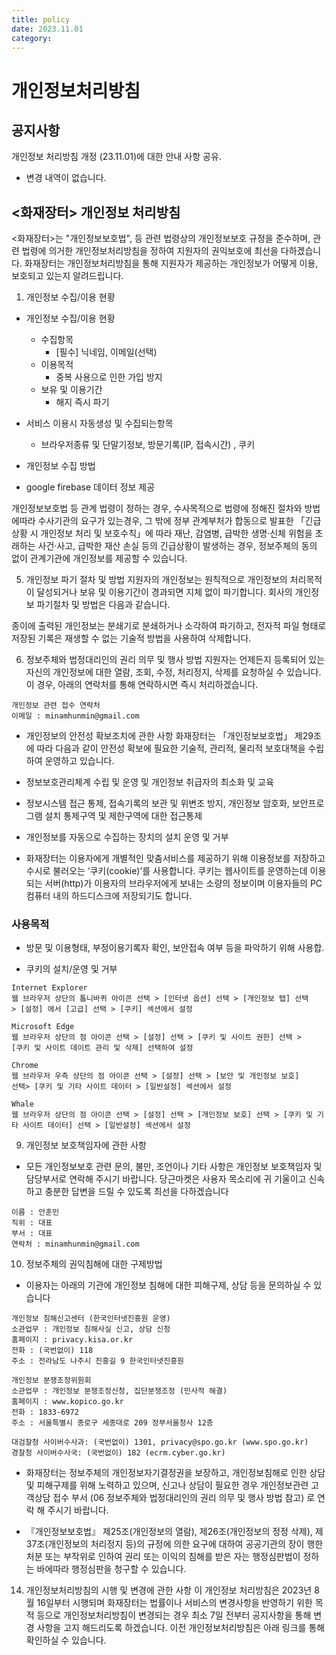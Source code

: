 ```yaml
---
title: policy
date: 2023.11.01
category:
---
```


# 개인정보처리방침

## 공지사항

개인정보 처리방침 개정 (23.11.01)에 대한 안내 사항 공유.

- 변경 내역이 없습니다.

## <화재장터> 개인정보 처리방침

<화재장터>는 "개인정보보호법", 등 관련 법령상의 개인정보보호 규정을 준수하며, 관련 법령에 의거한 개인정보처리방침을 정하여 지원자의 권익보호에 최선을 다하겠습니다. 화재장터는 개인정보처리방침을 통해 지원자가 제공하는 개인정보가 어떻게 이용, 보호되고 있는지 알려드립니다.

1.  개인정보 수집/이용 현황

- 개인정보 수집/이용 현황

  - 수집항목
    - [필수] 닉네임, 이메일(선택)
  - 이용목적
    - 중복 사용으로 인한 가입 방지
  - 보유 및 이용기간
    - 해지 즉시 파기

- 서비스 이용시 자동생성 및 수집되는항목

  - 브라우저종류 및 단말기정보, 방문기록(IP, 접속시간) , 쿠키

- 개인정보 수집 방법
- google firebase 데이터 정보 제공

개인정보보호법 등 관계 법령이 정하는 경우, 수사목적으로 법령에 정해진 절차와 방법에따라 수사기관의 요구가 있는경우, 그 밖에 정부 관계부처가 합동으로 발표한 「긴급상황 시 개인정보 처리 및 보호수칙」에 따라 재난, 감염병, 급박한 생명·신체 위험을 초래하는 사건·사고, 급박한 재산 손실 등의 긴급상황이 발생하는 경우, 정보주체의 동의 없이 관계기관에 개인정보를 제공할 수 있습니다.

5. 개인정보 파기 절차 및 방법
   지원자의 개인정보는 원칙적으로 개인정보의 처리목적이 달성되거나 보유 및 이용기간이 경과되면 지체 없이 파기합니다. 회사의 개인정보 파기절차 및 방법은 다음과 같습니다.

종이에 출력된 개인정보는 분쇄기로 분쇄하거나 소각하여 파기하고, 전자적 파일 형태로 저장된 기록은 재생할
수 없는 기술적 방법을 사용하여 삭제합니다.

6. 정보주체와 법정대리인의 권리 의무 및 행사 방법
   지원자는 언제든지 등록되어 있는 자신의 개인정보에 대한 열람, 조회, 수정, 처리정지, 삭제를 요청하실 수 있습니다. 이 경우, 아래의 연락처를 통해 연락하시면 즉시 처리하겠습니다.

```
개인정보 관련 접수 연락처
이메일 : minamhunmin@gmail.com
```

- 개인정보의 안전성 확보조치에 관한 사항
  화재장터는 「개인정보보호법」 제29조에 따라 다음과 같이 안전성 확보에 필요한 기술적, 관리적, 물리적 보호대책을 수립하여 운영하고 있습니다.

- 정보보호관리체계 수립 및 운영 및 개인정보 취급자의 최소화 및 교육

- 정보시스템 접근 통제, 접속기록의 보관 및 위변조 방지, 개인정보 암호화, 보안프로그램 설치 통제구역 및 제한구역에 대한 접근통제

- 개인정보를 자동으로 수집하는 장치의 설치 운영 및 거부
- 화재장터는 이용자에게 개별적인 맞춤서비스를 제공하기 위해 이용정보를 저장하고 수시로 불러오는 ‘쿠키(cookie)’를 사용합니다. 쿠키는 웹사이트를 운영하는데 이용되는 서버(http)가 이용자의 브라우저에게 보내는 소량의 정보이며 이용자들의 PC컴퓨터 내의 하드디스크에 저장되기도 합니다.

### 사용목적

- 방문 및 이용형태, 부정이용기록자 확인, 보안접속 여부 등을 파악하기 위해 사용합.

- 쿠키의 설치/운영 및 거부

```
Internet Explorer
웹 브라우저 상단의 톱니바퀴 아이콘 선택 > [인터넷 옵션] 선택 > [개인정보 탭] 선택
> [설정] 에서 [고급] 선택 > [쿠키] 섹션에서 설정
```

```
Microsoft Edge
웹 브라우저 상단의 점 아이콘 선택 > [설정] 선택 > [쿠키 및 사이트 권한] 선택 >
[쿠키 및 사이트 데이트 관리 및 삭제] 선택하여 설정
```

```
Chrome
웹 브라우저 우측 상단의 점 아이콘 선택 > [설정] 선택 > [보안 및 개인정보 보호]
선택> [쿠키 및 기타 사이트 데이터 > [일반설정] 섹션에서 설정
```

```
Whale
웹 브라우저 상단의 점 아이콘 선택 > [설정] 선택 > [개인정보 보호] 선택 > [쿠키 및 기타 사이트 데이터] 선택 > [일반설정] 섹션에서 설정
```

9.  개인정보 보호책임자에 관한 사항

- 모든 개인정보보호 관련 문의, 불만, 조언이나 기타 사항은 개인정보 보호책임자 및 담당부서로 연락해 주시기 바랍니다. 당근마켓은 사용자 목소리에 귀 기울이고 신속하고 충분한 답변을 드릴 수 있도록 최선을 다하겠습니다

```
이름 : 안훈민
직위 : 대표
부서 : 대표
연락처 : minamhunmin@gmail.com
```

10. 정보주체의 권익침해에 대한 구제방법

- 이용자는 아래의 기관에 개인정보 침해에 대한 피해구제, 상담 등을 문의하실 수 있습니다

```
개인정보 침해신고센터 (한국인터넷진흥원 운영)
소관업무 : 개인정보 침해사실 신고, 상담 신청
홈페이지 : privacy.kisa.or.kr
전화 : (국번없이) 118
주소 : 전라남도 나주시 진흥길 9 한국인터넷진흥원
```

```
개인정보 분쟁조정위원회
소관업무 : 개인정보 분쟁조정신청, 집단분쟁조정 (민사적 해결)
홈페이지 : www.kopico.go.kr
전화 : 1833-6972
주소 : 서울특별시 종로구 세종대로 209 정부서울청사 12층
```

```
대검찰청 사이버수사과: (국번없이) 1301, privacy@spo.go.kr (www.spo.go.kr)
경찰청 사이버수사국: (국번없이) 182 (ecrm.cyber.go.kr)
```

- 화재장터는 정보주체의 개인정보자기결정권을 보장하고, 개인정보침해로 인한 상담 및 피해구제를 위해 노력하고 있으며, 신고나 상담이 필요한 경우 개인정보관련 고객상담 접수 부서 (06 정보주체와 법정대리인의 권리 의무 및 행사 방법 참고) 로 연락 해 주시기 바랍니다.

- 『개인정보보호법』 제25조(개인정보의 열람), 제26조(개인정보의 정정 삭제), 제37조(개인정보의 처리정지 등)의 규정에 의한 요구에 대하여 공공기관의 장이 행한 처분 또는 부작위로 인하여 권리 또는 이익의 침해를 받은 자는 행정심판법이 정하는 바에따라 행정심판을 청구할 수 있습니다.

14. 개인정보처리방침의 시행 및 변경에 관한 사항
    이 개인정보 처리방침은 2023년 8월 16일부터 시행되며 화재장터는 법률이나 서비스의 변경사항을 반영하기 위한 목적 등으로 개인정보처리방침이 변경되는 경우 최소 7일 전부터 공지사항을 통해 변경 사항을 고지 해드리도록 하겠습니다.
    이전 개인정보처리방침은 아래 링크를 통해 확인하실 수 있습니다.
